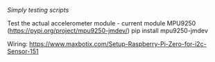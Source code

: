 *Simply testing scripts*

Test the actual accelerometer module - current module MPU9250 (https://pypi.org/project/mpu9250-jmdev/)
pip install mpu9250-jmdev 

Wiring: https://www.maxbotix.com/Setup-Raspberry-Pi-Zero-for-i2c-Sensor-151


